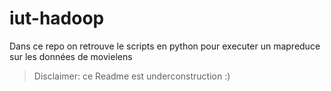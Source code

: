# iut-hadoop
Dans ce repo on retrouve le scripts en python pour executer un mapreduce sur les données de movielens

> Disclaimer: ce Readme est underconstruction :) 
